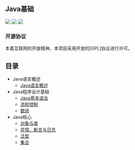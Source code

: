 ## Java基础

![](https://img.shields.io/badge/version-v1.0.0-green.svg) ![](https://img.shields.io/badge/author-sunweixin-yellow.svg) ![](https://img.shields.io/badge/license-GPL-blue.svg)

### 开源协议

本着互联网的开放精神，本项目采用开放的[GPL]协议进行许可。

## 目录
* Java语言概述
    * [Java语言概述](basic/Java语言概述)
* Java程序设计基础
    * [Java基本语法](basic/Java基本语法)
    * [流程控制](basic/流程控制.md)
    * [数组](basic/数组.md)
* Java核心
    * [对象与类](core/对象与类.md)
    * [异常、断言与日志](core/异常、断言与日志.md)
    * [泛型](core/泛型.md)
    * [集合](core/集合.md)
